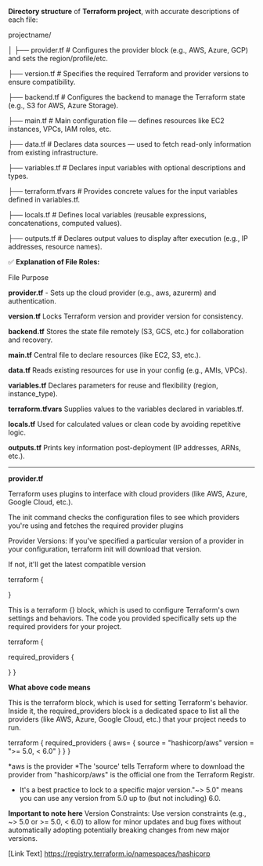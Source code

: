 **Directory structure** of  **Terraform project**, with accurate descriptions of each file:

projectname/

│
├── provider.tf         # Configures the provider block (e.g., AWS, Azure, GCP) and sets the region/profile/etc.

├── version.tf          # Specifies the required Terraform and provider versions to ensure compatibility.

├── backend.tf          # Configures the backend to manage the Terraform state (e.g., S3 for AWS, Azure Storage).

├── main.tf             # Main configuration file — defines resources like EC2 instances, VPCs, IAM roles, etc.

├── data.tf             # Declares data sources — used to fetch read-only information from existing infrastructure.

├── variables.tf        # Declares input variables with optional descriptions and types.

├── terraform.tfvars    # Provides concrete values for the input variables defined in variables.tf.

├── locals.tf           # Defines local variables (reusable expressions, concatenations, computed values).

├── outputs.tf          # Declares output values to display after execution (e.g., IP addresses, resource names).


✅ **Explanation of File Roles:**

  File	             Purpose

**provider.tf** -	Sets up the cloud provider (e.g., aws, azurerm) and authentication.

**version.tf**	Locks Terraform version and provider version for consistency.

**backend.tf**	Stores the state file remotely (S3, GCS, etc.) for collaboration and recovery.

**main.tf**	Central file to declare resources (like EC2, S3, etc.).

**data.tf**	Reads existing resources for use in your config (e.g., AMIs, VPCs).

**variables.tf**	Declares parameters for reuse and flexibility (region, instance_type).

**terraform.tfvars**	Supplies values to the variables declared in variables.tf.

**locals.tf**	Used for calculated values or clean code by avoiding repetitive logic.

**outputs.tf**	Prints key information post-deployment (IP addresses, ARNs, etc.).

------------------------------------------------------------------------------------------------------------------------- 

**provider.tf**

Terraform uses plugins to interface with cloud providers (like AWS, Azure, Google Cloud, etc.). 

The init command checks the configuration files to see which providers you're using and fetches the required provider plugins

Provider Versions: If you’ve specified a particular version of a provider in your configuration, terraform init will download that version. 

If not, it'll get the latest compatible version

 terraform {

}

This is a terraform {} block, which is used to configure Terraform's own settings and behaviors. The code you provided specifically sets up the required providers for your project.

terraform {
    
  required_providers {

  }
}

**What above code means**

This is the terraform block, which is used for setting Terraform's behavior. 
Inside it, the required_providers block is a dedicated space to list all the providers (like AWS, Azure, Google Cloud, etc.) that your project needs to run.

terraform {
  required_providers {
     aws= {
        source  = "hashicorp/aws"
        version = ">= 5.0, < 6.0"
     }
  }
}

*aws is the provider 
*The 'source' tells Terraform where to download the provider from "hashicorp/aws" is the official one from the Terraform Registr.
* It's a best practice to lock to a specific major version."~> 5.0" means you can use any version from 5.0 up to (but not including) 6.0.

**Important to note here** 
Version Constraints: Use version constraints (e.g., ~> 5.0 or >= 5.0, < 6.0) to allow for minor updates and bug fixes without automatically adopting potentially breaking changes from new major versions.

[Link Text] https://registry.terraform.io/namespaces/hashicorp  